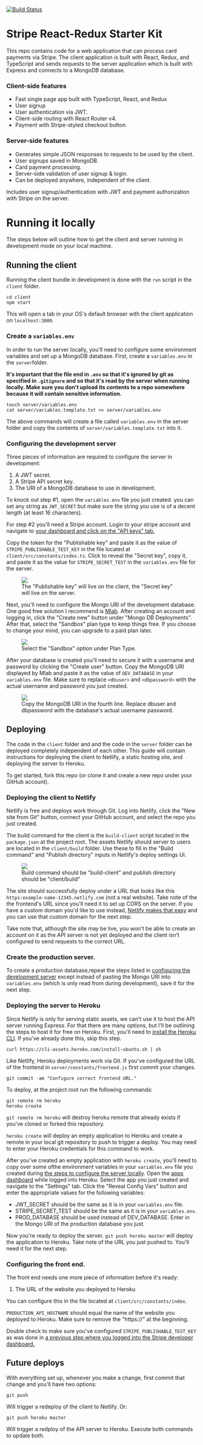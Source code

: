 [![Build Status](https://travis-ci.org/Anveio/stripe-react-fullstack.svg?branch=master)](https://travis-ci.org/Anveio/stripe-react-fullstack)

# Stripe React-Redux Starter Kit

This repo contains code for a web application that can process card payments via Stripe. The client application is built with React, Redux, and TypeScript and sends requests to the server application which is built with Express and connects to a MongoDB database.

### Client-side features

- Fast single page app built with TypeScript, React, and Redux
- User signup
- User authentication via JWT.
- Client-side routing with React Router v4.
- Payment with Stripe-styled checkout button.

### Server-side features

- Generates simple JSON responses to requests to be used by the client.
- User signups saved in MongoDB.
- Card payment processing.
- Server-side validation of user signup & login.
- Can be deployed anywhere, independent of the client.

Includes user signup/authentication with JWT and payment authorization with Stripe on the server.

# Running it locally

The steps below will outline how to get the client and server running in development mode on your local machine.

## Running the client

Running the client bundle in development is done with the `run` script in the `client` folder.

```shell
cd client
npm start
```

This will open a tab in your OS's default browser with the client application on `localhost:3000`.

### Create a `variables.env`

In order to run the server locally, you'll need to configure some environment variables and set up a MongoDB database. First, create a `variables.env` in the `server`folder.

**It's important that the file end in `.env` so that it's ignored by git as specified in `.gitignore` and so that it's read by the server when running locally. Make sure you don't upload its contents to a repo somewhere because it will contain sensitive information.**

```shell
touch server/variables.env
cat server/variables.template.txt >> server/variables.env
```

The above commands will create a file called `variables.env` in the server folder and copy the contents of `server/variables.template.txt` into it.

### Configuring the development server

Three pieces of information are required to configure the server in development:

1.  A JWT secret.
2.  A Stripe API secret key.
3.  The URI of a MongoDB database to use in development.

To knock out step #1, open the `variables.env` file you just created. you can set any string as `JWT_SECRET` but make sure the string you use is of a decent length (at least 16 characters).

For step #2 you'll need a Stripe account. Login to your stripe account and navigate to [your dashboard and click on the "API keys" tab.](https://dashboard.stripe.com/account/apikeys)

Copy the token for the "Publishable key" and paste it as the value of `STRIPE_PUBLISHABLE_TEST_KEY` in the file located at `client/src/constants/index.ts`. Click to reveal the "Secret key", copy it, and paste it as the value for `STRIPE_SECRET_TEST` in the `variables.env` file for the server.

<figure>
<img src="https://i.imgur.com/ABGHIUP.png">
<figcaption>The "Publishable key" will live on the client, the "Secret key" will live on the server.</figcaption>
</figure>

Next, you'll need to configure the Mongo URI of the development database. One good free solution I recommend is [Mlab](https://mlab.com/home). After creating an account and logging in, click the "Create new" button under "Mongo DB Deployments". After that, select the "Sandbox" plan type to keep things free. If you choose to change your mind, you can upgrade to a paid plan later.

<figure>
<img src="https://i.imgur.com/tfCM5Lx.png">
<figcaption>Select the "Sandbox" option under Plan Type.</figcaption>
</figure>

After your database is created you'll need to secure it with a username and password by clicking the "Create user" button. Copy the MongoDB URI displayed by Mlab and paste it as the value of `DEV_DATABASE` in your `variables.env` file. Make sure to replace `<dbuser>` and `<dbpassword>` with the actual username and password you just created.

<figure>
<img src="https://i.imgur.com/yTlLgl7.png">
<figcaption>Copy the MongoDB URI in the fourth line. Replace dbuser and dbpassword with the database's actual username password.</figcaption>
</figure>

## Deploying

The code in the `client` folder and and the code in the `server` folder can be deployed completely independent of each other. This guide will contain instructions for deploying the client to Netlify, a static hosting site, and deploying the server to Heroku.

To get started, fork this repo (or clone it and create a new repo under your GitHub account).

### Deploying the client to Netlify

Netlify is free and deploys work through Git. Log into Netlify, click the "New site from Git" button, connect your GitHub account, and select the repo you just created.

The build command for the client is the `build-client` script located in the `package.json` at the project root. The assets Netlify should server to users are located in the `client/build` folder. Use these to fill in the "Build command" and "Publish directory" inputs in Netlify's deploy settings UI.

<figure>
<img src="https://i.imgur.com/KYunrA5.png">
<figcaption>Build command should be "build-client" and publish directory should be "client/build" </figcaption>
</figure>

The site should successfully deploy under a URL that looks like this `https:example-name-12345.netlify.com` (not a real website). Take note of the the frontend's URL since you'll need it to set up CORS on the server. If you have a custom domain you'd like to use instead, [Netlify makes that easy](https://www.netlify.com/docs/custom-domains/) and you can use that custom domain for the next step.

Take note that, although the site may be live, you won't be able to create an account on it as the API server is not yet deployed and the client isn't configured to send requests to the correct URL.

### Create the production server.

To create a production database,repeat the steps listed in <a href="#configuring-the-development-server">configuring the development server</a> except instead of pasting the Mongo URI into `variables.env` (which is only read from during development), save it for the next step.

### Deploying the server to Heroku

Since Netlify is only for serving static assets, we can't use it to host the API server running Express. For that there are many options, but I'll be outlining the steps to host it for free on Heroku. First, you'll need to [install the Heroku CLI](https://devcenter.heroku.com/articles/heroku-cli#standalone-installation). If you've already done this, skip this step.

```shell
curl https://cli-assets.heroku.com/install-ubuntu.sh | sh
```

Like Netlify, Heroku deployments work via Git. If you've configured the URL of the frontend in `server/constants/frontend.js` first commit your changes.

```shell
git commit -am "Configure correct frontend URL."
```

To deploy, at the project root run the following commands:

```shell
git remote rm heroku
heroku create
```

`git remote rm heroku` will destroy heroku remote that already exists if you've cloned or forked this repository.

`heroku create` will deploy an empty application to Heroku and create a remote in your local git repository to push to trigger a deploy. You may need to enter your Heroku credentials for this command to work.

After you've created an empty application with `heroku create`, you'll need to copy over some ofthe environment variables in your `variables.env` file you created during <a href="#configuring-the-production-server">the steps to configure the server locally</a>. Open the [apps dashboard](https://dashboard.heroku.com/apps) while logged into Heroku. Select the app you just created and navigate to the "Settings" tab. Click the "Reveal Config Vars" button and enter the appropriate values for the following variables:

- JWT_SECRET should be the same as it is in your `variables.env` file.
- STRIPE_SECRET_TEST should be the same as it is in your `variables.env`.
- PROD_DATABASE should be used instead of DEV_DATABASE. Enter in the Mongo URI of the production database you just.

Now you're ready to deploy the server. `git push heroku master` will deploy the application to Heroku. Take note of the URL you just pushed to. You'll need it for the next step.

### Configuring the front end.

The front end needs one more piece of information before it's ready:

1.  The URL of the website you deployed to Heroku

You can configure this in the file located at `client/src/constants/index`.

`PRODUCTION_API_HOSTNAME` should equal the name of the website you deployed to Heroku. Make sure to remove the "https://" at the beginning.

Double check to make sure you've configured `STRIPE_PUBLISHABLE_TEST_KEY` as was done in <a href="#configuring-the-production-server">a previous step where you logged into the Stripe developer dashboard.</a>

## Future deploys

With everything set up, whenever you make a change, first commit that change and you'll have two options:

`git push`

Will trigger a redeploy of the client to Netlify. Or:

`git push heroku master`

Will trigger a redploy of the API server to Heroku. Execute both commands to update both.
